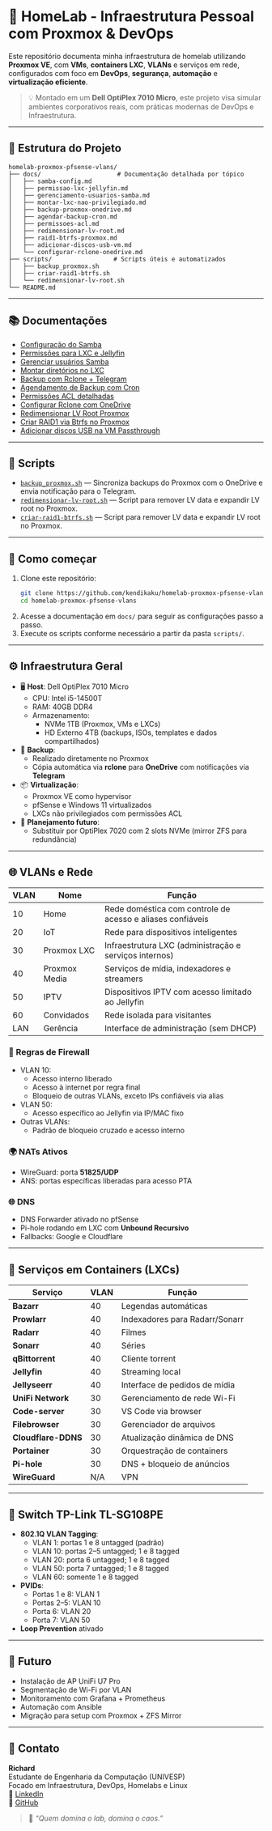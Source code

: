 # 🏡 HomeLab - Infraestrutura Pessoal com Proxmox & DevOps

Este repositório documenta minha infraestrutura de homelab utilizando **Proxmox VE**, com **VMs**, **containers LXC**, **VLANs** e serviços em rede, configurados com foco em **DevOps**, **segurança**, **automação** e **virtualização eficiente**.

> 💡 Montado em um **Dell OptiPlex 7010 Micro**, este projeto visa simular ambientes corporativos reais, com práticas modernas de DevOps e Infraestrutura.

---

## 📁 Estrutura do Projeto

```text
homelab-proxmox-pfsense-vlans/
├── docs/                     # Documentação detalhada por tópico
│   ├── samba-config.md
│   ├── permissao-lxc-jellyfin.md
│   ├── gerenciamento-usuarios-samba.md
│   ├── montar-lxc-nao-privilegiado.md
│   ├── backup-proxmox-onedrive.md
│   ├── agendar-backup-cron.md
│   ├── permissoes-acl.md
│   ├── redimensionar-lv-root.md
│   ├── raid1-btrfs-proxmox.md
│   ├── adicionar-discos-usb-vm.md
│   └── configurar-rclone-onedrive.md
├── scripts/                 # Scripts úteis e automatizados
│   ├── backup_proxmox.sh
│   ├── criar-raid1-btrfs.sh
│   └── redimensionar-lv-root.sh
└── README.md
```

---

## 📚 Documentações

- [Configuração do Samba](docs/samba-config.md)
- [Permissões para LXC e Jellyfin](docs/permissao-lxc-jellyfin.md)
- [Gerenciar usuários Samba](docs/gerenciamento-usuarios-samba.md)
- [Montar diretórios no LXC](docs/montar-lxc-nao-privilegiado.md)
- [Backup com Rclone + Telegram](docs/backup-proxmox-onedrive.md)
- [Agendamento de Backup com Cron](docs/agendar-backup-cron.md)
- [Permissões ACL detalhadas](docs/permissoes-acl.md)
- [Configurar Rclone com OneDrive](docs/configurar-rclone-onedrive.md)
- [Redimensionar LV Root Proxmox](docs/redimensionar-lv-root.md)
- [Criar RAID1 via Btrfs no Proxmox](docs/raid1-btrfs-proxmox.md)
- [Adicionar discos USB na VM Passthrough](docs/adicionar-discos-usb-vm)

---

## 🔧 Scripts

- [`backup_proxmox.sh`](scripts/backup_proxmox.sh) — Sincroniza backups do Proxmox com o OneDrive e envia notificação para o Telegram.
- [`redimensionar-lv-root.sh`](scripts/redimensionar-lv-root.sh) — Script para remover LV data e expandir LV root no Proxmox.
- [`criar-raid1-btrfs.sh`](scripts/criar-raid1-btrfs.sh) — Script para remover LV data e expandir LV root no Proxmox.

---

## 🚀 Como começar

1. Clone este repositório:
   ```bash
   git clone https://github.com/kendikaku/homelab-proxmox-pfsense-vlans.git
   cd homelab-proxmox-pfsense-vlans
   ```
2. Acesse a documentação em `docs/` para seguir as configurações passo a passo.
3. Execute os scripts conforme necessário a partir da pasta `scripts/`.

---

## ⚙️ Infraestrutura Geral

* 🖥️ **Host**: Dell OptiPlex 7010 Micro
  * CPU: Intel i5-14500T
  * RAM: 40GB DDR4
  * Armazenamento:
    * NVMe 1TB (Proxmox, VMs e LXCs)
    * HD Externo 4TB (backups, ISOs, templates e dados compartilhados)
* 🔁 **Backup**:
  * Realizado diretamente no Proxmox
  * Cópia automática via **rclone** para **OneDrive** com notificações via **Telegram**
* 📦 **Virtualização**:
  * Proxmox VE como hypervisor
  * pfSense e Windows 11 virtualizados
  * LXCs não privilegiados com permissões ACL
* 🧰 **Planejamento futuro**:
  * Substituir por OptiPlex 7020 com 2 slots NVMe (mirror ZFS para redundância)

---

## 🌐 VLANs e Rede

| VLAN | Nome          | Função                                                     |
| ---- | ------------- | ---------------------------------------------------------- |
| 10   | Home          | Rede doméstica com controle de acesso e aliases confiáveis |
| 20   | IoT           | Rede para dispositivos inteligentes                        |
| 30   | Proxmox LXC   | Infraestrutura LXC (administração e serviços internos)     |
| 40   | Proxmox Media | Serviços de mídia, indexadores e streamers                 |
| 50   | IPTV          | Dispositivos IPTV com acesso limitado ao Jellyfin          |
| 60   | Convidados    | Rede isolada para visitantes                               |
| LAN  | Gerência      | Interface de administração (sem DHCP)                      |

### 🔐 Regras de Firewall

* VLAN 10:
  * Acesso interno liberado
  * Acesso à internet por regra final
  * Bloqueio de outras VLANs, exceto IPs confiáveis via alias
* VLAN 50:
  * Acesso específico ao Jellyfin via IP/MAC fixo
* Outras VLANs:
  * Padrão de bloqueio cruzado e acesso interno

### 🌍 NATs Ativos

* WireGuard: porta **51825/UDP**
* ANS: portas específicas liberadas para acesso PTA

### 🌐 DNS

* DNS Forwarder ativado no pfSense
* Pi-hole rodando em LXC com **Unbound Recursivo**
* Fallbacks: Google e Cloudflare

---

## 🧩 Serviços em Containers (LXCs)

| Serviço             | VLAN | Função                         |
| ------------------- | ---- | ------------------------------ |
| **Bazarr**          | 40   | Legendas automáticas           |
| **Prowlarr**        | 40   | Indexadores para Radarr/Sonarr |
| **Radarr**          | 40   | Filmes                         |
| **Sonarr**          | 40   | Séries                         |
| **qBittorrent**     | 40   | Cliente torrent                |
| **Jellyfin**        | 40   | Streaming local                |
| **Jellyseerr**      | 40   | Interface de pedidos de mídia  |
| **UniFi Network**   | 30   | Gerenciamento de rede Wi-Fi    |
| **Code-server**     | 30   | VS Code via browser            |
| **Filebrowser**     | 30   | Gerenciador de arquivos        |
| **Cloudflare-DDNS** | 30   | Atualização dinâmica de DNS    |
| **Portainer**       | 30   | Orquestração de containers     |
| **Pi-hole**         | 30   | DNS + bloqueio de anúncios     |
| **WireGuard**       | N/A  | VPN                            |

---

## 🔌 Switch TP-Link TL-SG108PE

* **802.1Q VLAN Tagging**:
  * VLAN 1: portas 1 e 8 untagged (padrão)
  * VLAN 10: portas 2–5 untagged; 1 e 8 tagged
  * VLAN 20: porta 6 untagged; 1 e 8 tagged
  * VLAN 50: porta 7 untagged; 1 e 8 tagged
  * VLAN 60: somente 1 e 8 tagged
* **PVIDs**:
  * Portas 1 e 8: VLAN 1
  * Portas 2–5: VLAN 10
  * Porta 6: VLAN 20
  * Porta 7: VLAN 50
* **Loop Prevention** ativado

---

## 📡 Futuro

* Instalação de AP UniFi U7 Pro
* Segmentação de Wi-Fi por VLAN
* Monitoramento com Grafana + Prometheus
* Automação com Ansible
* Migração para setup com Proxmox + ZFS Mirror

---

## 💬 Contato

**Richard**  
Estudante de Engenharia da Computação (UNIVESP)  
Focado em Infraestrutura, DevOps, Homelabs e Linux  
🔗 [LinkedIn](https://www.linkedin.com/in/richardkendikaku)  
📂 [GitHub](https://github.com/kendikaku)

> 🧠 *“Quem domina o lab, domina o caos.”*
